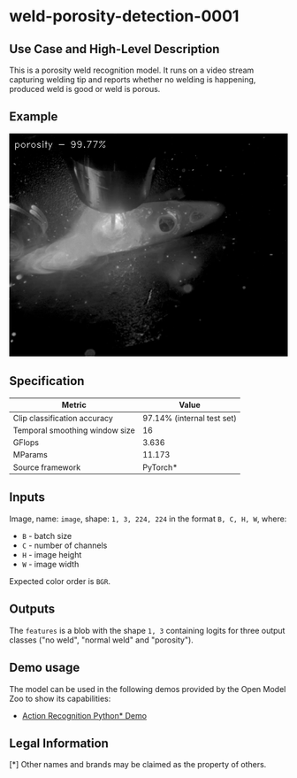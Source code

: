 # weld-porosity-detection-0001

## Use Case and High-Level Description

This is a porosity weld recognition model. It runs on a video stream capturing welding tip and reports whether no welding is happening, produced weld is good or weld is porous.

## Example

![](./assets/weld-porosity-detection-0001.png)

## Specification

| Metric                          | Value                                     |
|---------------------------------|-------------------------------------------|
| Clip classification accuracy    | 97.14% (internal test set)                |
| Temporal smoothing window size  | 16                                        |
| GFlops                          | 3.636                                     |
| MParams                         | 11.173                                    |
| Source framework                | PyTorch\*                                 |

## Inputs

Image, name: `image`, shape: `1, 3, 224, 224` in the format `B, C, H, W`, where:

- `B` - batch size
- `C` - number of channels
- `H` - image height
- `W` - image width

Expected color order is `BGR`.

## Outputs

The `features` is a blob with the shape `1, 3` containing logits for three output classes ("no weld", "normal weld" and "porosity").

## Demo usage

The model can be used in the following demos provided by the Open Model Zoo to show its capabilities:

* [Action Recognition Python\* Demo](../../../demos/action_recognition_demo/python/README.md)

## Legal Information
[\*] Other names and brands may be claimed as the property of others.

